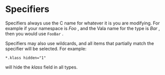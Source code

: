 

Specifiers
==========

Specifiers always use the C name for whatever it is you are modifying.
For example if your namespace is *Foo* , and the Vala name for the type is *Bar* , then you would use `FooBar` .

Specifiers may also use wildcards, and all items that partially match the specifier will be selected. For example:

    *.klass hidden="1"

will hide the *klass* field in all types.


